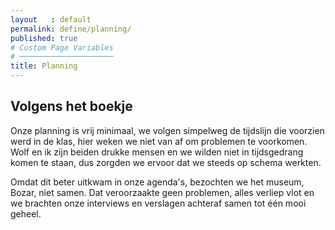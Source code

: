 ```yaml
---
layout   : default
permalink: define/planning/
published: true
# Custom Page Variables
# ─────────────────────
title: Planning
---
```


Volgens het boekje
--------

Onze planning is vrij minimaal, we volgen simpelweg de tijdslijn die voorzien werd in de klas, hier weken we niet van af om problemen te voorkomen.
Wolf en ik zijn beiden drukke mensen en we wilden niet in tijdsgedrang komen te staan, dus zorgden we ervoor dat we steeds op schema werkten.

Omdat dit beter uitkwam in onze agenda's, bezochten we het museum, Bozar, niet samen. Dat veroorzaakte geen problemen, alles verliep vlot en we brachten onze interviews en verslagen
achteraf samen tot één mooi geheel.